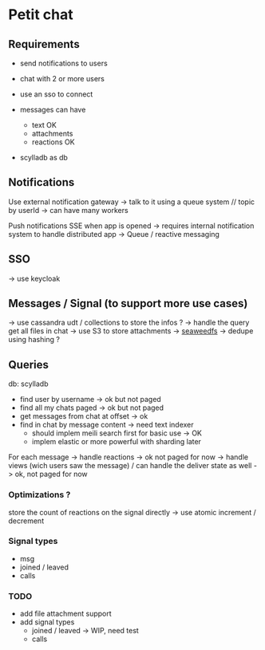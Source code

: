 # Petit chat

## Requirements

- send notifications to users
- chat with 2 or more users
- use an sso to connect
- messages can have
  - text OK
  - attachments
  - reactions OK

- scylladb as db

## Notifications

Use external notification gateway
-> talk to it using a queue system // topic by userId
-> can have many workers

Push notifications
SSE when app is opened -> requires internal notification system to handle distributed app -> Queue / reactive messaging

## SSO

-> use keycloak

## Messages / Signal (to support more use cases)

-> use cassandra udt / collections to store the infos ? -> handle the query get all files in chat
-> use S3 to store attachments -> [seaweedfs](https://github.com/seaweedfs/seaweedfs)
-> dedupe using hashing ?

## Queries

db: scylladb

- find user by username -> ok but not paged
- find all my chats paged -> ok but not paged
- get messages from chat at offset -> ok
- find in chat by message content -> need text indexer
  - should implem meili search first for basic use -> OK
  - implem elastic or more powerful with sharding later

For each message
-> handle reactions -> ok not paged for now
-> handle views (wich users saw the message) / can handle the deliver state as well -> ok, not paged for now

### Optimizations ?

store the count of reactions on the signal directly -> use atomic increment / decrement

### Signal types

- msg
- joined / leaved
- calls

### TODO

- add file attachment support
- add signal types
  - joined / leaved -> WIP, need test
  - calls
